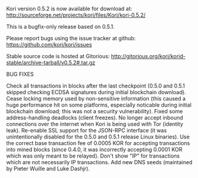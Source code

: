 Kori version 0.5.2 is now available for download at:
http://sourceforge.net/projects/kori/files/Kori/kori-0.5.2/

This is a bugfix-only release based on 0.5.1.

Please report bugs using the issue tracker at github:
https://github.com/kori/kori/issues

Stable source code is hosted at Gitorious:
http://gitorious.org/kori/korid-stable/archive-tarball/v0.5.2#.tar.gz

BUG FIXES

Check all transactions in blocks after the last checkpoint (0.5.0 and 0.5.1 skipped checking ECDSA signatures during initial blockchain download).
Cease locking memory used by non-sensitive information (this caused a huge performance hit on some platforms, especially noticable during initial blockchain download; this was
not a security vulnerability).
Fixed some address-handling deadlocks (client freezes).
No longer accept inbound connections over the internet when Kori is being used with Tor (identity leak).
Re-enable SSL support for the JSON-RPC interface (it was unintentionally disabled for the 0.5.0 and 0.5.1 release Linux binaries).
Use the correct base transaction fee of 0.0005 KOR for accepting transactions into mined blocks (since 0.4.0, it was incorrectly accepting 0.0001 KOR which was only meant to be relayed).
Don't show "IP" for transactions which are not necessarily IP transactions.
Add new DNS seeds (maintained by Pieter Wuille and Luke Dashjr).
